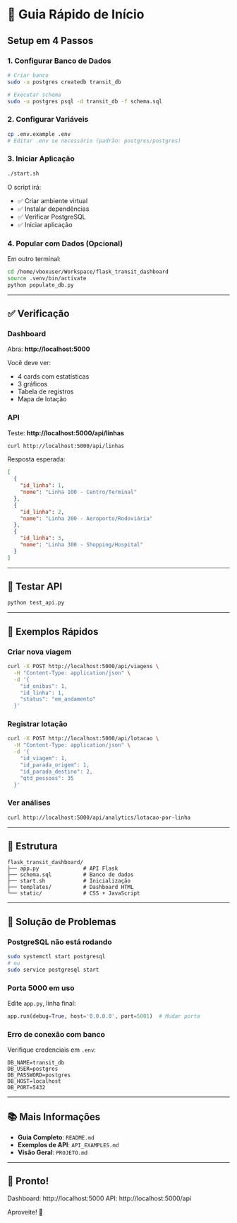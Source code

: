 # 🚀 Guia Rápido de Início

## Setup em 4 Passos

### 1. Configurar Banco de Dados

```bash
# Criar banco
sudo -u postgres createdb transit_db

# Executar schema
sudo -u postgres psql -d transit_db -f schema.sql
```

### 2. Configurar Variáveis

```bash
cp .env.example .env
# Editar .env se necessário (padrão: postgres/postgres)
```

### 3. Iniciar Aplicação

```bash
./start.sh
```

O script irá:
- ✅ Criar ambiente virtual
- ✅ Instalar dependências
- ✅ Verificar PostgreSQL
- ✅ Iniciar aplicação

### 4. Popular com Dados (Opcional)

Em outro terminal:

```bash
cd /home/vboxuser/Workspace/flask_transit_dashboard
source .venv/bin/activate
python populate_db.py
```

---

## ✅ Verificação

### Dashboard
Abra: **http://localhost:5000**

Você deve ver:
- 4 cards com estatísticas
- 3 gráficos
- Tabela de registros
- Mapa de lotação

### API
Teste: **http://localhost:5000/api/linhas**

```bash
curl http://localhost:5000/api/linhas
```

Resposta esperada:
```json
[
  {
    "id_linha": 1,
    "nome": "Linha 100 - Centro/Terminal"
  },
  {
    "id_linha": 2,
    "nome": "Linha 200 - Aeroporto/Rodoviária"
  },
  {
    "id_linha": 3,
    "nome": "Linha 300 - Shopping/Hospital"
  }
]
```

---

## 🧪 Testar API

```bash
python test_api.py
```

---

## 📖 Exemplos Rápidos

### Criar nova viagem

```bash
curl -X POST http://localhost:5000/api/viagens \
  -H "Content-Type: application/json" \
  -d '{
    "id_onibus": 1,
    "id_linha": 1,
    "status": "em_andamento"
  }'
```

### Registrar lotação

```bash
curl -X POST http://localhost:5000/api/lotacao \
  -H "Content-Type: application/json" \
  -d '{
    "id_viagem": 1,
    "id_parada_origem": 1,
    "id_parada_destino": 2,
    "qtd_pessoas": 35
  }'
```

### Ver análises

```bash
curl http://localhost:5000/api/analytics/lotacao-por-linha
```

---

## 📂 Estrutura

```
flask_transit_dashboard/
├── app.py              # API Flask
├── schema.sql          # Banco de dados
├── start.sh            # Inicialização
├── templates/          # Dashboard HTML
└── static/             # CSS + JavaScript
```

---

## 🔧 Solução de Problemas

### PostgreSQL não está rodando

```bash
sudo systemctl start postgresql
# ou
sudo service postgresql start
```

### Porta 5000 em uso

Edite `app.py`, linha final:
```python
app.run(debug=True, host='0.0.0.0', port=5001)  # Mudar porta
```

### Erro de conexão com banco

Verifique credenciais em `.env`:
```
DB_NAME=transit_db
DB_USER=postgres
DB_PASSWORD=postgres
DB_HOST=localhost
DB_PORT=5432
```

---

## 📚 Mais Informações

- **Guia Completo**: `README.md`
- **Exemplos de API**: `API_EXAMPLES.md`
- **Visão Geral**: `PROJETO.md`

---

## 🎉 Pronto!

Dashboard: http://localhost:5000
API: http://localhost:5000/api

Aproveite! 🚌
